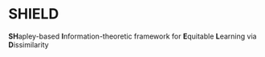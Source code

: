 # SHIELD
**SH**apley-based **I**nformation-theoretic framework for **E**quitable **L**earning via **D**issimilarity
